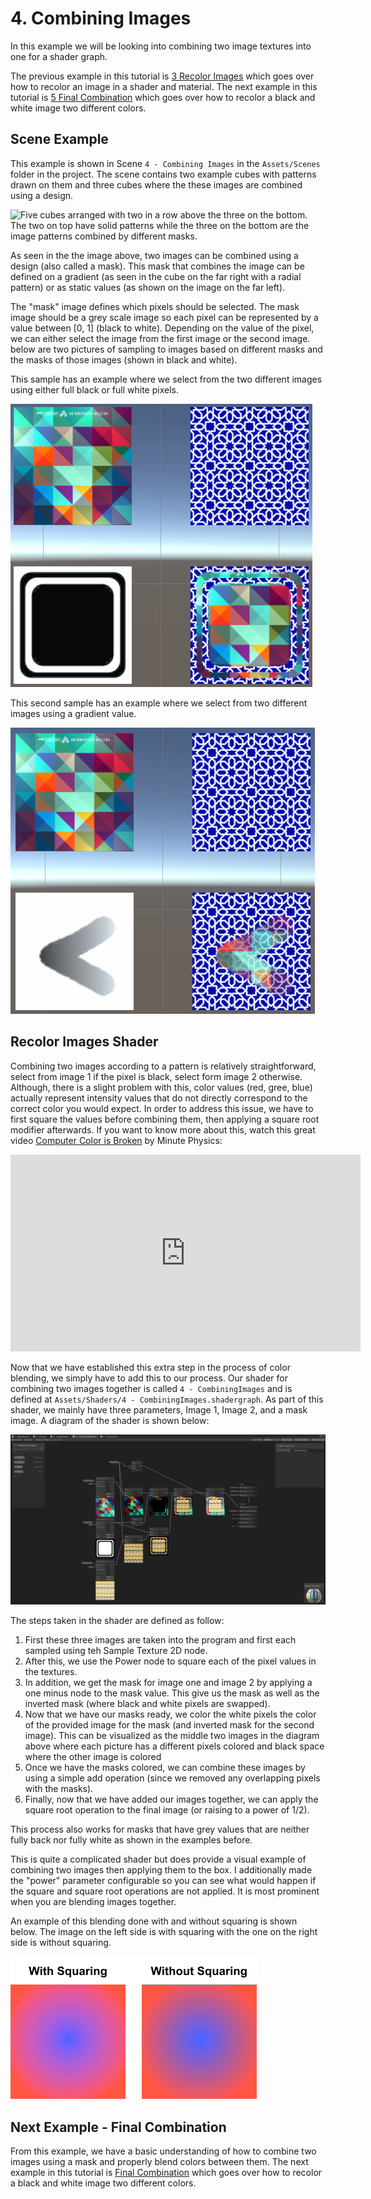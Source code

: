 # 4. Combining Images

In this example we will be looking into combining two image textures into one for a shader graph. 

The previous example in this tutorial is [3 Recolor Images](3.RecoloringImages.md) which goes over how to recolor an image
in a shader and material. The next example in this tutorial is [5 Final Combination](5.FinalCombination.md) which goes
over how to recolor a black and white image two different colors.

## Scene Example

This example is shown in Scene `4 - Combining Images` in the `Assets/Scenes` folder in the project. The scene contains
two example cubes with patterns drawn on them and three cubes where the these images are combined using a design.

![Five cubes arranged with two in a row above the three on the bottom. The two on top have solid patterns while the
three on the bottom are the image patterns combined by different masks.](imgs/Scene-4.png)

As seen in the the image above, two images can be combined using a design (also called a mask). This mask that combines
the image can be defined on a gradient (as seen in the cube on the far right with a radial pattern) or as static values
(as shown on the image on the far left).

The "mask" image defines which pixels should be selected. The mask image should be a grey scale image so each pixel can
be represented by a value between [0, 1] (black to white). Depending on the value of the pixel, we can either select the
image from the first image or the second image. below are two pictures of sampling to images based on different masks
and the masks of those images (shown in black and white).

This sample has an example where we select from the two different images using either full black or full white pixels.

![Sampling using a rounded square with a black outline](imgs/4-pattern-sample.png)

This second sample has an example where we select from two different images using a gradient value.

![Sampling using a gradient arrow](imgs/4-pattern-sample-arrow.png)

## Recolor Images Shader

Combining two images according to a pattern is relatively straightforward, select from image 1 if the pixel is black,
select form image 2 otherwise. Although, there is a slight problem with this, color values (red, gree, blue) actually
represent intensity values that do not directly correspond to the correct color you would expect. In order to address
this issue, we have to first square the values before combining them, then applying a square root modifier afterwards.
If you want to know more about this, watch this great video [Computer Color is Broken](https://youtu.be/LKnqECcg6Gw) by Minute Physics:

<iframe width="560" height="315" src="https://www.youtube.com/embed/LKnqECcg6Gw" title="YouTube video player" frameborder="0" allow="accelerometer; autoplay; clipboard-write; encrypted-media; gyroscope; picture-in-picture" allowfullscreen></iframe>

Now that we have established this extra step in the process of color blending, we simply have to add this to our
process. Our shader for combining two images together is called `4 - CombiningImages` and is defined at
`Assets/Shaders/4 - CombiningImages.shadergraph`. As part of this shader, we mainly have three parameters, Image 1,
Image 2, and a mask image. A diagram of the shader is shown below:

![Combine Images shader steps show for two sample patterns and a simple mask](imgs/4-CombineImageShader.png)

The steps taken in the shader are defined as follow:
1. First these three images are taken into the program and first each sampled using teh Sample Texture 2D node.
2. After this, we use the Power node to square each of the pixel values in the textures.
3. In addition, we get the mask for image one and image 2 by applying a one minus node to the mask value. This give us
   the mask as well as the inverted mask (where black and white pixels are swapped).
4. Now that we have our masks ready, we color the white pixels the color of the provided image for the mask (and
   inverted mask for the second image). This can be visualized as the middle two images in the diagram above where each
   picture has a different pixels colored and black space where the other image is colored
5. Once we have the masks colored, we can combine these images by using a simple add operation (since we removed any
   overlapping pixels with the masks).
6. Finally, now that we have added our images together, we can apply the square root operation to the final image (or
   raising to a power of 1/2).

This process also works for masks that have grey values that are neither fully back nor fully white as shown in the
examples before. 

This is quite a complicated shader but does provide a visual example of combining two images then applying them to the
box. I additionally made the "power" parameter configurable so you can see what would happen if the square and square
root operations are not applied. It is most prominent when you are blending images together.

An example of this blending done with and without squaring is shown below. The image on the left side is with squaring
with the one on the right side is without squaring.

![Example of blending colors with and without squaring them first](imgs/WithWithoutSquaring.png)


## Next Example - Final Combination

From this example, we have a basic understanding of how to combine two images using a mask and properly blend colors
between them. The next example in this tutorial is [Final Combination](5.FinalCombination.md) which goes
over how to recolor a black and white image two different colors.
